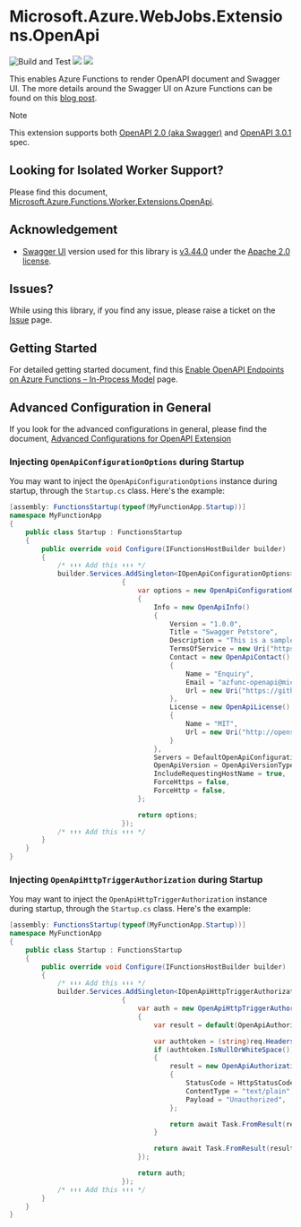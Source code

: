 # Microsoft.Azure.WebJobs.Extensions.OpenApi #

![Build and Test](https://github.com/Azure/azure-functions-openapi-extension/workflows/Build%20and%20Test/badge.svg) [![](https://img.shields.io/nuget/dt/Microsoft.Azure.WebJobs.Extensions.OpenApi.svg)](https://www.nuget.org/packages/Microsoft.Azure.WebJobs.Extensions.OpenApi/) [![](https://img.shields.io/nuget/v/Microsoft.Azure.WebJobs.Extensions.OpenApi.svg)](https://www.nuget.org/packages/Microsoft.Azure.WebJobs.Extensions.OpenApi/)

This enables Azure Functions to render OpenAPI document and Swagger UI. The more details around the Swagger UI on Azure Functions can be found on this [blog post](https://techcommunity.microsoft.com/t5/apps-on-azure/create-and-publish-openapi-enabled-azure-functions-with-visual/ba-p/2381067?WT.mc_id=dotnet-0000-juyoo).

> [!NOTE]
> This extension supports both [OpenAPI 2.0 (aka Swagger)](https://github.com/OAI/OpenAPI-Specification/blob/master/versions/2.0.md) and [OpenAPI 3.0.1](https://github.com/OAI/OpenAPI-Specification/blob/master/versions/3.0.1.md) spec.


## Looking for Isolated Worker Support? ##

Please find this document, [Microsoft.Azure.Functions.Worker.Extensions.OpenApi](./openapi-out-of-proc.md).


## Acknowledgement ##

* [Swagger UI](https://github.com/swagger-api/swagger-ui) version used for this library is [v3.44.0](https://github.com/swagger-api/swagger-ui/releases/tag/v3.44.0) under the [Apache 2.0 license](https://opensource.org/licenses/Apache-2.0).


## Issues? ##

While using this library, if you find any issue, please raise a ticket on the [Issue](https://github.com/Azure/azure-functions-openapi-extension/issues) page.


## Getting Started ##

For detailed getting started document, find this [Enable OpenAPI Endpoints on Azure Functions &ndash; In-Process Model](enable-open-api-endpoints-in-proc.md) page.


## Advanced Configuration in General ##

If you look for the advanced configurations in general, please find the document, [Advanced Configurations for OpenAPI Extension](./openapi.md)


### Injecting `OpenApiConfigurationOptions` during Startup ###

You may want to inject the `OpenApiConfigurationOptions` instance during startup, through the `Startup.cs` class. Here's the example:

```csharp
[assembly: FunctionsStartup(typeof(MyFunctionApp.Startup))]
namespace MyFunctionApp
{
    public class Startup : FunctionsStartup
    {
        public override void Configure(IFunctionsHostBuilder builder)
        {
            /* ⬇️⬇️⬇️ Add this ⬇️⬇️⬇️ */
            builder.Services.AddSingleton<IOpenApiConfigurationOptions>(_ =>
                            {
                                var options = new OpenApiConfigurationOptions()
                                {
                                    Info = new OpenApiInfo()
                                    {
                                        Version = "1.0.0",
                                        Title = "Swagger Petstore",
                                        Description = "This is a sample server Petstore API designed by [http://swagger.io](http://swagger.io).",
                                        TermsOfService = new Uri("https://github.com/Azure/azure-functions-openapi-extension"),
                                        Contact = new OpenApiContact()
                                        {
                                            Name = "Enquiry",
                                            Email = "azfunc-openapi@microsoft.com",
                                            Url = new Uri("https://github.com/Azure/azure-functions-openapi-extension/issues"),
                                        },
                                        License = new OpenApiLicense()
                                        {
                                            Name = "MIT",
                                            Url = new Uri("http://opensource.org/licenses/MIT"),
                                        }
                                    },
                                    Servers = DefaultOpenApiConfigurationOptions.GetHostNames(),
                                    OpenApiVersion = OpenApiVersionType.V2,
                                    IncludeRequestingHostName = true,
                                    ForceHttps = false,
                                    ForceHttp = false,
                                };

                                return options;
                            });
            /* ⬆️⬆️⬆️ Add this ⬆️⬆️⬆️ */
        }
    }
}
```

### Injecting `OpenApiHttpTriggerAuthorization` during Startup ###

You may want to inject the `OpenApiHttpTriggerAuthorization` instance during startup, through the `Startup.cs` class. Here's the example:

```csharp
[assembly: FunctionsStartup(typeof(MyFunctionApp.Startup))]
namespace MyFunctionApp
{
    public class Startup : FunctionsStartup
    {
        public override void Configure(IFunctionsHostBuilder builder)
        {
            /* ⬇️⬇️⬇️ Add this ⬇️⬇️⬇️ */
            builder.Services.AddSingleton<IOpenApiHttpTriggerAuthorization>(_ =>
                            {
                                var auth = new OpenApiHttpTriggerAuthorization(async req =>
                                {
                                    var result = default(OpenApiAuthorizationResult);

                                    var authtoken = (string)req.Headers["Authorization"];
                                    if (authtoken.IsNullOrWhiteSpace())
                                    {
                                        result = new OpenApiAuthorizationResult()
                                        {
                                            StatusCode = HttpStatusCode.Unauthorized,
                                            ContentType = "text/plain",
                                            Payload = "Unauthorized",
                                        };

                                        return await Task.FromResult(result).ConfigureAwait(false);
                                    }

                                    return await Task.FromResult(result).ConfigureAwait(false);
                                });

                                return auth;
                            });
            /* ⬆️⬆️⬆️ Add this ⬆️⬆️⬆️ */
        }
    }
}
```
